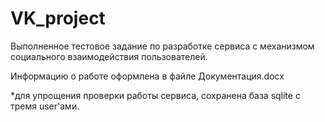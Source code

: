 # VK_project
Выполненное тестовое задание по разработке сервиса с механизмом социального взаимодействия пользователей.

Информацию о работе оформлена в файле Документация.docx

*для упрощения проверки работы сервиса, сохранена база sqlite с тремя user'ами.
